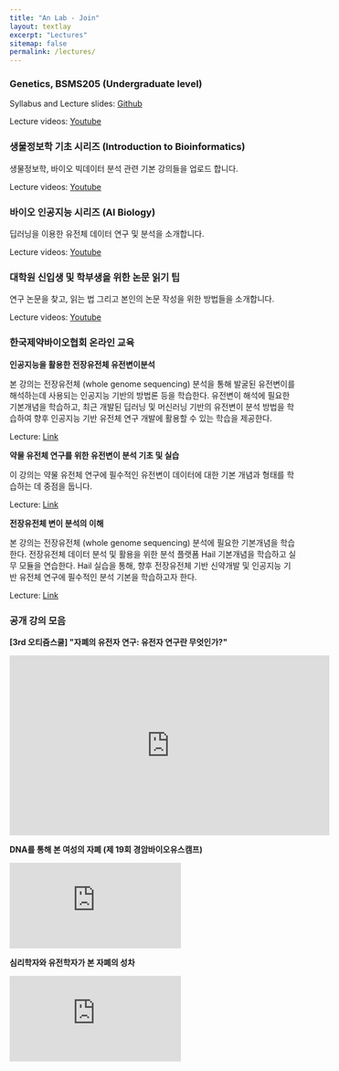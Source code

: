 ```yaml
---
title: "An Lab - Join"
layout: textlay
excerpt: "Lectures"
sitemap: false
permalink: /lectures/
---
```


### Genetics, BSMS205 (Undergraduate level)

Syllabus and Lecture slides: [Github](https://github.com/joonan30/bsms205)

Lecture videos: [Youtube](https://www.youtube.com/playlist?list=PLrSeOrCeGDLHncPpe1DdXJhh9kES734U4)

### 생물정보학 기초 시리즈 (Introduction to Bioinformatics)

생물정보학, 바이오 빅데이터 분석 관련 기본 강의들을 업로드 합니다.

Lecture videos: [Youtube](https://www.youtube.com/playlist?list=PLrSeOrCeGDLHJDRWShvuCf8l7uffUqqvC)


### 바이오 인공지능 시리즈 (AI Biology)

딥러닝을 이용한 유전체 데이터 연구 및 분석을 소개합니다. 

Lecture videos: [Youtube](https://www.youtube.com/playlist?list=PLrSeOrCeGDLGTc2V5CEr_3yck4xmC6kGu)

### 대학원 신입생 및 학부생을 위한 논문 읽기 팁

연구 논문을 찾고, 읽는 법 그리고 본인의 논문 작성을 위한 방법들을 소개합니다. 

Lecture videos: [Youtube](https://www.youtube.com/playlist?list=PLrSeOrCeGDLEDv5TuWY8MD-5Oej_7rhyi)

### 한국제약바이오협회 온라인 교육

**인공지능을 활용한 전장유전체 유전변이분석**

본 강의는 전장유전체 (whole genome sequencing) 분석을 통해 발굴된 유전변이를 해석하는데 사용되는 인공지능 기반의 방법론 등을 학습한다. 유전변이 해석에 필요한 기본개념을 학습하고, 최근 개발된 딥러닝 및 머신러닝 기반의 유전변이 분석 방법을 학습하여 향후 인공지능 기반 유전체 연구 개발에 활용할 수 있는 학습을 제공한다.

Lecture: [Link](https://www.laidd.org/local/ubonline/view.php?id=397&group=1&returnurl=aHR0cHM6Ly93d3cubGFpZGQub3JnL2xvY2FsL3Vib25saW5lL2luZGV4LnBocD9rZXl3b3JkPSVFQyU5RCVCOCVFQSVCMyVCNSVFQyVBNyU4MCVFQiU4QSVBNSslRUMlOUMlQTAlRUMlQTAlODQlRUMlQjIlQjQmbGFuZz1lbg==)


**약물 유전체 연구를 위한 유전변이 분석 기초 및 실습**

이 강의는 약물 유전체 연구에 필수적인 유전변이 데이터에 대한 기본 개념과 형태를 학습하는 데 중점을 둡니다.

Lecture: [Link](https://www.laidd.org/local/ubonline/view.php?id=379&group=1&returnurl=aHR0cHM6Ly93d3cubGFpZGQub3JnL3NlYXJjaC5waHA/a2V5d29yZD0lRUMlOTUlODglRUMlQTQlODAlRUMlOUElQTk=)

**전장유전체 변이 분석의 이해**

본 강의는 전장유전체 (whole genome sequencing) 분석에 필요한 기본개념을 학습한다. 전장유전체 데이터 분석 및 활용을 위한 분석 플랫폼 Hail 기본개념을 학습하고 실무 모듈을 연습한다. Hail 실습을 통해, 향후 전장유전체 기반 신약개발 및 인공지능 기반 유전체 연구에 필수적인 분석 기본을 학습하고자 한다.

Lecture: [Link](https://www.laidd.org/local/ubonline/view.php?id=405&group=1&returnurl=aHR0cHM6Ly93d3cubGFpZGQub3JnL3NlYXJjaC5waHA/a2V5d29yZD0lRUMlOTUlODglRUMlQTQlODAlRUMlOUElQTk=)


### 공개 강의 모음

**[3rd 오티즘스쿨] "자폐의 유전자 연구: 유전자 연구란 무엇인가?"**

<iframe width="560" height="315" src="https://www.youtube.com/embed/p7i0nGTBzig?si=s_vQZuNIKUjSf0-J" title="YouTube video player" frameborder="0" allow="accelerometer; autoplay; clipboard-write; encrypted-media; gyroscope; picture-in-picture; web-share" referrerpolicy="strict-origin-when-cross-origin" allowfullscreen></iframe>


**DNA를 통해 본 여성의 자폐 (제 19회 경암바이오유스캠프)**

<iframe src="https://www.youtube.com/embed/ukLaizaZ_rw?si=HkB_6eI9i4z-EdOq" title="YouTube video player" frameborder="0" allow="accelerometer; autoplay; clipboard-write; encrypted-media; gyroscope; picture-in-picture; web-share" referrerpolicy="strict-origin-when-cross-origin" allowfullscreen></iframe>


**심리학자와 유전학자가 본 자폐의 성차**

<iframe src="https://www.youtube.com/embed/-KYimo-_pHg?si=i5poJcsOCrp-MpJu" title="YouTube video player" frameborder="0" allow="accelerometer; autoplay; clipboard-write; encrypted-media; gyroscope; picture-in-picture; web-share" referrerpolicy="strict-origin-when-cross-origin" allowfullscreen></iframe>